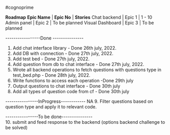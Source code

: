 #cognoprime 

**Roadmap**
**Epic Name**     | **Epic No**  | **Stories** 
  Chat backend    | Epic 1       |   1 - 10 
  Admin panel     | Epic 2       | To be planned
Visual Dashboard  | Epic 3       | To be planned


-----------------Done ---------------
1. Add chat interface library - Done 26th july, 2022.
2. Add DB with connection - Done 27th july, 2022.
3. Add test bed - Done 27th july, 2022.
4. Add  question from db to chat interface - Done 27th july, 2022.
5. Wrote all backend operations to fetch questions with questions type in test_bed.php - Done 28th july, 2022.
6. Write functions to access each operation -Done 29th july
7. Output questions to chat interface - Done 30th july
8. Add all types of question code from cf - Done 30th july

----------------InProgress------------
 NA
9. Filter questions based on question type and apply it to relevant code.

----------------To be done---------------  
10. submit and feed response to the backend (options backend challenge to be solved)




